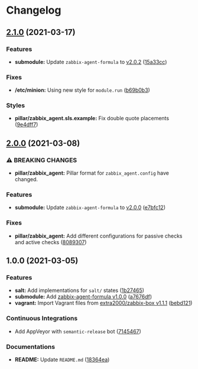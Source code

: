 # Changelog

## [2.1.0](https://github.com/extra2000/zabbix-agent-box/compare/v2.0.0...v2.1.0) (2021-03-17)


### Features

* **submodule:** Update `zabbix-agent-formula` to [v2.0.2](https://github.com/extra2000/zabbix-agent-formula/releases/tag/v2.0.2) ([15a33cc](https://github.com/extra2000/zabbix-agent-box/commit/15a33cc1556d714b6bc2b369ea2277d3b3e103d6))


### Fixes

* **/etc/minion:** Using new style for `module.run` ([b69b0b3](https://github.com/extra2000/zabbix-agent-box/commit/b69b0b300ee6eac8d97d1905fc7ccf9b42d95aec))


### Styles

* **pillar/zabbix_agent.sls.example:** Fix double quote placements ([9e4dff7](https://github.com/extra2000/zabbix-agent-box/commit/9e4dff70c1e6fc823ebd3cfa75b5e187369bc92f))

## [2.0.0](https://github.com/extra2000/zabbix-agent-box/compare/v1.0.0...v2.0.0) (2021-03-08)


### ⚠ BREAKING CHANGES

* **pillar/zabbix_agent:** Pillar format for `zabbix_agent.config` have changed.

### Features

* **submodule:** Update `zabbix-agent-formula` to [v2.0.0](https://github.com/extra2000/zabbix-agent-formula/releases/tag/v2.0.0) ([e7bfc12](https://github.com/extra2000/zabbix-agent-box/commit/e7bfc12960137bde2e66e99e594221dbf00ff4c3))


### Fixes

* **pillar/zabbix_agent:** Add different configurations for passive checks and active checks ([8089307](https://github.com/extra2000/zabbix-agent-box/commit/808930793904879c4fe2f51ad55e39dc4ec2855c))

## 1.0.0 (2021-03-05)


### Features

* **salt:** Add implementations for `salt/` states ([1b27465](https://github.com/extra2000/zabbix-agent-box/commit/1b27465301eb76dfab88d80cf8db01d8ec8afb3f))
* **submodule:** Add [zabbix-agent-formula v1.0.0](https://github.com/extra2000/zabbix-agent-formula/releases/tag/v1.0.0) ([a7676df](https://github.com/extra2000/zabbix-agent-box/commit/a7676dfdfa346f413c9c952aca8f3f90103f1a24))
* **vagrant:** Import Vagrant files from [extra2000/zabbix-box v1.1.1](https://github.com/extra2000/zabbix-box/releases/tag/v1.1.1) ([bebd121](https://github.com/extra2000/zabbix-agent-box/commit/bebd12111f866aebc34d243f2fb37d8108ab8de7))


### Continuous Integrations

* Add AppVeyor with `semantic-release` bot ([7145467](https://github.com/extra2000/zabbix-agent-box/commit/714546775a9f1a3a152e8086ad30496d35d6619f))


### Documentations

* **README:** Update `README.md` ([18364ea](https://github.com/extra2000/zabbix-agent-box/commit/18364eabd79e3187850aa19c5bd79e55634bc4e7))
